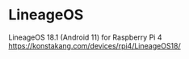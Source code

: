 # LineageOS

LineageOS 18.1 (Android 11) for Raspberry Pi 4
https://konstakang.com/devices/rpi4/LineageOS18/